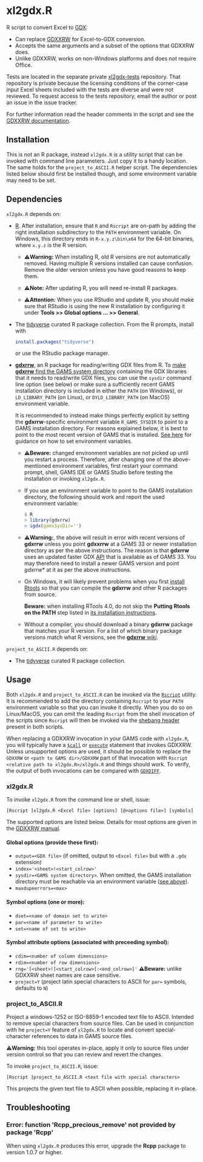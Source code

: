 # xl2gdx.R

R script to convert Excel to [GDX](https://www.gams.com/latest/docs/UG_GDX.html):
- Can replace [GDXXRW](https://www.gams.com/latest/docs/T_GDXXRW.html) for
  Excel-to-GDX conversion.
- Accepts the same arguments and a subset of the options that GDXXRW does.
- Unlike GDXXRW, works on non-Windows platforms and does not require Office.

Tests are located in the separate private [xl2gdx-tests](https://github.com/iiasa/xl2gdx-tests)
repository. That repository is private because the licensing conditions of
the corner-case input Excel sheets included with the tests are diverse and
were not reviewed. To request access to the tests repository, email the
author or post an issue in the issue tracker.

For further information read the header comments in the script and see
the [GDXXRW documentation](https://www.gams.com/latest/docs/T_GDXXRW.html).

## Installation

This is not an R package, instead `xl2gdx.R` is a utility script that can be
invoked with command line parameters. Just copy it to a handy location. The
same holds for the `project_to_ASCII.R` helper script. The dependencies listed
below should first be installed though, and some environment variable may need
to be set.

## Dependencies

`xl2gdx.R` depends on:
- [R](https://www.r-project.org). After installation, ensure that `R` and `Rscript` are
  on-path by adding the right installation subdirectory to the `PATH` environment variable.
  On Windows, this directory ends in `R-x.y.z\bin\x64` for the 64-bit binaries, where
  `x.y.z` is the R version.
  
  * **⚠️Warning:** When installing R, old R versions are not automatically removed. Having
  multiple R versions installed can cause confusion. Remove the older version unless you
  have good reasons to keep them.
  
  * **⚠️Note:** After updating R, you will need re-install R packages.

  * **⚠️Attention:** When you use RStudio and update R, you should make sure that RStudio
  is using the new R installation by configuring it under **Tools >> Global options ... >> General**.

- The [tidyverse](https://www.tidyverse.org/) curated R package collection. From the R prompts, install with
  ```R
  install.packages("tidyverse")
  ```
  or use the RStudio package manager.
- [**gdxrrw**](https://github.com/GAMS-dev/gdxrrw), an R package for
  reading/writing GDX files from R. To
  [make **gdxrrw** find the GAMS system directory](https://github.com/GAMS-dev/gdxrrw#checking-if-gdxrrw-is-installed-correctly)
  containing the GDX libraries that it needs to read/write GDX files, you
  can use the `sysdir` command line option (see below) or make sure a
  sufficiently recent GAMS installation directory is included in either the
  `PATH` (on Windows), or `LD_LIBRARY_PATH` (on Linux), or `DYLD_LIBRARY_PATH`
  (on MacOS) environment variable.
  
  It is recommended to instead make things perfectly explicit by setting the
  **gdxrrw**-specific environment variable `R_GAMS_SYSDIR` to point to
  a GAMS installation directory. For reasons explained below, it is best
  to point to the most recent version of GAMS that is installed.
  [See here](https://iiasa.github.io/GLOBIOM/R.html#setting-environment-variables)
  for guidance on how to set environment variables.
  * **⚠️Beware:** changed environment variables are not picked up until you
    restart a process. Therefore, after changing one of the above-mentioned
    environment variables, first restart your command prompt, shell, GAMS
    IDE or GAMS Studio before testing the installation or invoking
    `xl2gdx.R`.
  * If you use an environment variable to point to the GAMS installation
    directory, the following should work and report the used environment
    variable:
    ```R
    $ R
    > library(gdxrrw)
    > igdx(gamsSysDir='')
    ```
  * **⚠️Warning:**, the above will result in error with recent versions of **gdxrrw** unless you point
    **gdxxrrw** at a GAMS 33 or newer installation directory as per the above instructions. The reason is
    that **gdxrrw** uses an updated faster GDX [API](https://en.wikipedia.org/wiki/API)
    that is available as of GAMS 33. You may therefore need to install a newer GAMS version
    and point *gdxrrw** at it as per the above instructions.
  * On Windows, it will likely prevent problems when you first
    [install Rtools](https://cran.r-project.org/bin/windows/Rtools/)
    so that you can compile the **gdxrrw** and other R packages from source.
    
    **Beware:** when installing RTools 4.0, do not skip the **Putting Rtools on the PATH** step
    listed in [its installation instructions](https://cran.r-project.org/bin/windows/Rtools/rtools40.html).
  * Without a compiler, you should download a binary **gdxrrw** package
    that matches your R version. For a list of which binary package versions
    match what R versions, see the [**gdxrrw** wiki](https://github.com/GAMS-dev/gdxrrw/wiki).

`project_to_ASCII.R` depends on:
- The [tidyverse](https://www.tidyverse.org/) curated R package collection.

## Usage

Both `xl2gdx.R` and `project_to_ASCII.R` can be invoked via the
[`Rscript`](https://stat.ethz.ch/R-manual/R-devel/library/utils/html/Rscript.html) utility.
It is recommended to add the directory containing `Rscript` to your `PATH`
environment variable so that you can invoke it directly. When you do so on
Linux/MacOS, you can omit the leading `Rscript` from the shell invocation of
the scripts since `Rscript` will then be invoked via the
[shebang header](https://en.wikipedia.org/wiki/Shebang_(Unix))
present in both scripts.

When replacing a GDXXRW invocation in your GAMS code with `xl2gdx.R`, you will typically
have a
[`$call`](https://www.gams.com/36/docs/UG_DollarControlOptions.html#DOLLARcall) or
[`execute`](https://www.gams.com/latest/docs/UG_GamsCall.html#UG_DollarExecute) statement
that invokes GDXXRW. Unless unsupported options are used, it should be possible to
replace the `GDXXRW` or `<path to GAMS dir>/GDXXRW` part of that invocation with
`Rscript <relative path to xl2gdx.R>/xl2gdx.R` and things should work. To verify,
the output of both invocations can be compared with
[`GDXDIFF`](https://www.gams.com/36/docs/T_GDXDIFF.html?search=gdxdiff).

### xl2gdx.R

To invoke `xl2gdx.R` from the command line or shell, issue:

`[Rscript ]xl2gdx.R <Excel file> [options] [@<options file>] [symbols]`

The supported options are listed below. Details for most options are given in
the [GDXXRW manual](https://www.gams.com/latest/docs/T_GDXXRW.html).

#### Global options (provide these first):

- `output=<GDX file>` (if omitted, output to `<Excel file>` but with a `.gdx`
  extension)
- `index='<sheet>!<start_colrow>'`
- `sysdir=<GAMS system directory>`. When omitted, the GAMS installation
  directory must be reachable via an environment variable
  ([see above](#dependencies)).
- `maxdupeerrors=<max>`

#### Symbol options (one or more):

- `dset=<name of domain set to write>`
- `par=<name of parameter to write>`
- `set=<name of set to write>`

#### Symbol attribute options (associated with preceeding symbol):

- `cdim=<number of column dimensions>`
- `rdim=<number of row dimensions>`
- `rng='[<sheet>!]<start_colrow>[:<end_colrow>]'` **⚠️Beware:** unlike GDXXRW
  sheet names are case sensitive.
- `project=Y` (project latin special characters to ASCII for `par=` symbols,
  defaults to `N`)

### project_to_ASCII.R

Project a windows-1252 or ISO-8859-1 encoded text file to ASCII.
Intended to remove special characters from source files. Can be used
in conjunction with he `project=Y` feature of `xl2gdx.R` to locate and
convert special-character references to data in GAMS source files.

**⚠️Warning:** this tool operates in-place, apply it only to source files
under version control so that you can review and revert the changes.

To invoke `project_to_ASCII.R`, issue:

`[Rscript ]project_to_ASCII.R <text file with special characters>`

This projects the given text file to ASCII when possible, replacing it
in-place.

## Troubleshooting

### Error: function 'Rcpp_precious_remove' not provided by package 'Rcpp'

When using `xl2gdx.R` produces this error, upgrade the **Rcpp** package to version 1.0.7 or higher.
